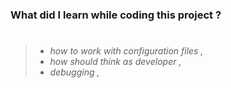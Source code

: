 ### What did I learn while coding this project ?

> #
>
> - _how to work with configuration files ,_
> - _how should think as developer ,_
> - _debugging ,_
>
> #
